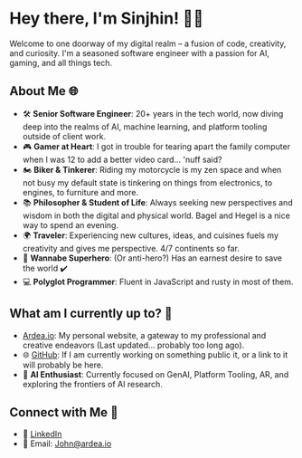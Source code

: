# Hey there, I'm Sinjhin! 👋😈

Welcome to one doorway of my digital realm – a fusion of code, creativity, and curiosity. I'm a seasoned software engineer with a passion for AI, gaming, and all things tech.

## About Me 🌐

- 🛠️ **Senior Software Engineer**: 20+ years in the tech world, now diving deep into the realms of AI, machine learning, and platform tooling outside of client work.
- 🎮 **Gamer at Heart**: I got in trouble for tearing apart the family computer when I was 12 to add a better video card... 'nuff said?
- 🏍️ **Biker & Tinkerer**: Riding my motorcycle is my zen space and when not busy my default state is tinkering on things from electronics, to engines, to furniture and more.
- 📚 **Philosopher & Student of Life**: Always seeking new perspectives and wisdom in both the digital and physical world. Bagel and Hegel is a nice way to spend an evening.
- 🌍 **Traveler**: Experiencing new cultures, ideas, and cuisines fuels my creativity and gives me perspective. 4/7 continents so far.
- 🦸 **Wannabe Superhero**: (Or anti-hero?) Has an earnest desire to save the world ✔️
- 💻 **Polyglot Programmer**: Fluent in JavaScript and rusty in most of them.

## What am I currently up to? 🦎

- [Ardea.io](https://ardea.io): My personal website, a gateway to my professional and creative endeavors (Last updated... probably too long ago).
- 🌐 [GitHub](https://github.com/Sinjhin/projects): If I am currently working on something public it, or a link to it will probably be here.
- 🤖 **AI Enthusiast**: Currently focused on GenAI, Platform Tooling, AR, and exploring the frontiers of AI research.

## Connect with Me 🌟

- 💼 [LinkedIn](https://www.linkedin.com/in/johnathangardner/)
- 📧 Email: John@ardea.io
